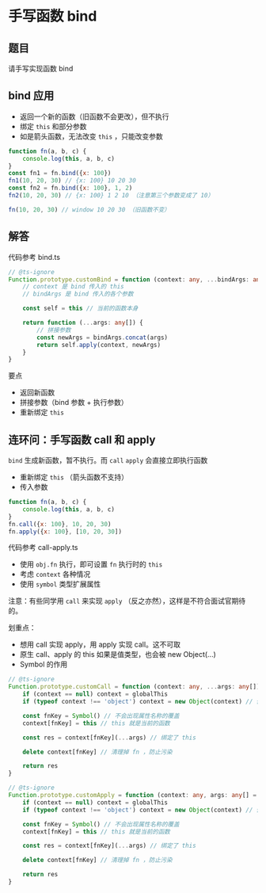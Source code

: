 # 手写函数 bind

## 题目

请手写实现函数 bind

## bind 应用

- 返回一个新的函数（旧函数不会更改），但不执行
- 绑定 `this` 和部分参数
- 如是箭头函数，无法改变 `this` ，只能改变参数

```js
function fn(a, b, c) {
    console.log(this, a, b, c)
}
const fn1 = fn.bind({x: 100})
fn1(10, 20, 30) // {x: 100} 10 20 30
const fn2 = fn.bind({x: 100}, 1, 2)
fn2(10, 20, 30) // {x: 100} 1 2 10 （注意第三个参数变成了 10）

fn(10, 20, 30) // window 10 20 30 （旧函数不变）
```

## 解答

代码参考 bind.ts

```ts
// @ts-ignore
Function.prototype.customBind = function (context: any, ...bindArgs: any[]) {
    // context 是 bind 传入的 this
    // bindArgs 是 bind 传入的各个参数

    const self = this // 当前的函数本身

    return function (...args: any[]) {
        // 拼接参数
        const newArgs = bindArgs.concat(args)
        return self.apply(context, newArgs)
    }
}
```

要点
- 返回新函数
- 拼接参数（bind 参数 + 执行参数）
- 重新绑定 `this`

## 连环问：手写函数 call 和 apply

`bind` 生成新函数，暂不执行。而 `call` `apply` 会直接立即执行函数
- 重新绑定 `this` （箭头函数不支持）
- 传入参数

```js
function fn(a, b, c) {
    console.log(this, a, b, c)
}
fn.call({x: 100}, 10, 20, 30)
fn.apply({x: 100}, [10, 20, 30])
```

代码参考 call-apply.ts

- 使用 `obj.fn` 执行，即可设置 `fn` 执行时的 `this`
- 考虑 `context` 各种情况
- 使用 `symbol` 类型扩展属性 

注意：有些同学用 `call` 来实现 `apply` （反之亦然），这样是不符合面试官期待的。

划重点：
- 想用 call 实现 apply，用 apply 实现 call。这不可取
- 原生 call、apply 的 this 如果是值类型，也会被 new Object(...)
- Symbol 的作用

```ts
// @ts-ignore
Function.prototype.customCall = function (context: any, ...args: any[]) {
    if (context == null) context = globalThis
    if (typeof context !== 'object') context = new Object(context) // 值类型，变为对象

    const fnKey = Symbol() // 不会出现属性名称的覆盖
    context[fnKey] = this // this 就是当前的函数

    const res = context[fnKey](...args) // 绑定了 this

    delete context[fnKey] // 清理掉 fn ，防止污染

    return res
}

// @ts-ignore
Function.prototype.customApply = function (context: any, args: any[] = []) {
    if (context == null) context = globalThis
    if (typeof context !== 'object') context = new Object(context) // 值类型，变为对象

    const fnKey = Symbol() // 不会出现属性名称的覆盖
    context[fnKey] = this // this 就是当前的函数

    const res = context[fnKey](...args) // 绑定了 this

    delete context[fnKey] // 清理掉 fn ，防止污染

    return res
}
```

